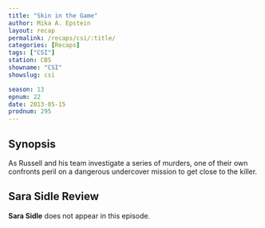 ```yaml
---
title: "Skin in the Game"
author: Mika A. Epstein
layout: recap
permalink: /recaps/csi/:title/
categories: [Recaps]
tags: ["CSI"]
station: CBS
showname: "CSI"
showslug: csi

season: 13  
epnum: 22  
date: 2013-05-15
prodnum: 295  
---
```


## Synopsis

As Russell and his team investigate a series of murders, one of their own confronts peril on a dangerous undercover mission to get close to the killer.

## Sara Sidle Review

**Sara Sidle** does not appear in this episode.

